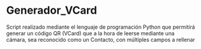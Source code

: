 # Generador_VCard
Script realizado mediante el lenguaje de programación Python que permitirá generar un código QR (VCard) que a la hora de leerse mediante una cámara, sea reconocido como un Contacto, con múltiples campos a rellenar
